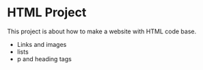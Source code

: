 # HTML Project

This project is about how to make a website with HTML code base.

- Links and images
- lists
- p and heading tags
